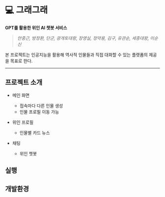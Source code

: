 # 💻 그래그래
**GPT를 활용한 위인 AI 챗봇 서비스**

>*안중근, 방정환, 단군, 광개토대왕, 장영실, 정약용, 김구, 유관순, 세종대왕, 이순신*

본 프로젝트는 인공지능을 활용해 역사적 인물들과 직접 대화할 수 있는 플랫폼의 제공을 목표로 한다.

---
## 프로젝트 소개
* 메인 화면
  * 접속마다 다른 인물 생성
   * 인물 프로필 이동 가능

* 위인 프로필
  * 인물별 카드 뉴스

* 채팅
  * 위인 챗봇

## 실행

## 개발환경
